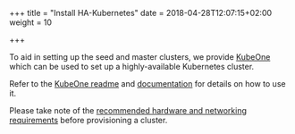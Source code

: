 +++
title = "Install HA-Kubernetes"
date = 2018-04-28T12:07:15+02:00
weight = 10

+++

To aid in setting up the seed and master clusters, we provide [KubeOne](https://github.com/kubermatic/kubeone/) which can be used to set up a highly-available Kubernetes cluster.

Refer to the [KubeOne readme](https://github.com/kubermatic/kubeone/) and [documentation](/kubeone) for details on
how to use it.

Please take note of the [recommended hardware and networking requirements](../../requirements/cluster_requirements/) before provisioning a cluster.
